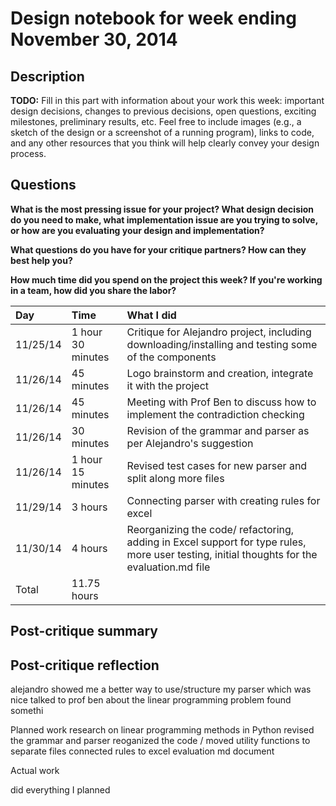# Design notebook for week ending November 30, 2014

## Description

**TODO:** Fill in this part with information about your work this week:
important design decisions, changes to previous decisions, open questions,
exciting milestones, preliminary results, etc. Feel free to include images
(e.g., a sketch of the design or a screenshot of a running program), links to
code, and any other resources that you think will help clearly convey your
design process.

## Questions

**What is the most pressing issue for your project? What design decision do
you need to make, what implementation issue are you trying to solve, or how
are you evaluating your design and implementation?**

**What questions do you have for your critique partners? How can they best help
you?**

**How much time did you spend on the project this week? If you're working in a
team, how did you share the labor?**

|Day | Time | What I did|
|:---|:-----|:---------|
| 11/25/14| 1 hour 30 minutes | Critique for Alejandro project, including downloading/installing and testing some of the components |
| 11/26/14 | 45 minutes | Logo brainstorm and creation, integrate it with the project |
| 11/26/14 | 45 minutes | Meeting with Prof Ben to discuss how to implement the contradiction checking |
| 11/26/14| 30 minutes | Revision of the grammar and parser as per Alejandro's suggestion |
| 11/26/14| 1 hour 15 minutes | Revised test cases for new parser and split along more files | 
| 11/29/14| 3 hours | Connecting parser with creating rules for excel |
| 11/30/14| 4 hours | Reorganizing the code/ refactoring, adding in Excel support for type rules, more user testing, initial thoughts for the evaluation.md file |
| Total | 11.75 hours | 


## Post-critique summary

## Post-critique reflection

alejandro showed me a better way to use/structure my parser which was nice
talked to prof ben about the linear programming problem found somethi

Planned work
research on linear programming methods in Python
revised the grammar and parser
reoganized the code / moved utility functions to separate files
connected rules to excel
evaluation md document 

Actual work 

did everything I planned 

